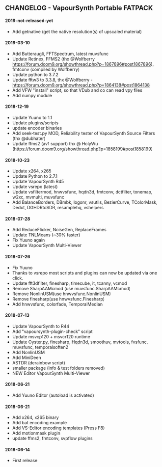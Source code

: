## CHANGELOG - VapourSynth Portable FATPACK 

#### 2019-not-released-yet
- Add getnative (get the native resolution(s) of upscaled material)

#### 2019-03-10
- Add Butteraugli, FFTSpectrum, latest muvsfunc
- Update Retinex, FFMS2 (thx @Wolfberry https://forum.doom9.org/showthread.php?p=1867896#post1867896), fmtconv (compiled by Wolfberry)
- Update python to 3.7.2
- Update fftw3 to 3.3.8, thx @Wolfberry - https://forum.doom9.org/showthread.php?p=1864138#post1864138
- Add VFW "install" script, so that VDub and co can read vpy files
- Add numpy module

#### 2018-12-19
- Update Yuuno to 1.1
- Update plugins/scripts
- update encoder binaries
- Add seek-test.py MOD, Reliability tester of VapourSynth Source Filters (thx @dubhater)
- Update ffms2 (av1 support) thx @ HolyWu (https://forum.doom9.org/showthread.php?p=1858199#post1858199)

#### 2018-10-23
- Update x264, x265
- Update Python to 2.7.1
- Update VapourSynth R45
- Update vsrepo (latest)
- Update vsfiltermod, hnwvsfunc, hqdn3d, fmtconv, dctfilter, tonemap, w2xc, mvmulti, muvsfunc
- Add BalanceBorders, DBmbk, logonr, vsutils, BezierCurve, TColorMask, Dedot, DGHDRtoSDR, resamplehq, vshelpers

#### 2018-07-28
- Add ReduceFlicker, NoiseGen, ReplaceFrames
- Update TNLMeans (~30% faster)
- Fix Yuuno again
- Update VapourSynth Multi-Viewer

#### 2018-07-26
- Fix Yuuno
- Thanks to vsrepo most scripts and plugins can now be updated via one click. 
- Update fft3dfilter, finesharp, timecube, it, tcanny, vcmod
- Remove SharpAAMcmod (use muvsfunc.SharpAAMcmod)
- Remove NonlinUSM(use hnwvsfunc.NonlinUSM)
- Remove finesharp(use hnwvsfunc.Finesharp)
- Add hnwvsfunc, colorfade, TemporalMedian

#### 2018-07-13
- Update VapourSynth to R44
- Add "vapoursynth-plugin-check" script
- Update msvcp120 + msvcr120 runtime
- Update Oyster.py, finesharp, Hqdn3d, smoothuv, mvtools, fvsfunc, muvsfunc, temporalsoften2
- Add NonlinUSM
- Add MiniDeen
- ASTDR (derainbow script)
- smaller package (info & test folders removed)
- NEW Editor VapourSynth Multi-Viewer

#### 2018-06-21
- Add Yuuno Editor (autoload is activated)

#### 2018-06-21
- Add x264, x265 binary
- Add bat encoding example
- Add VS-Editor encoding templates (Press F8)
- Add motionmask plugin
- update ffms2, fmtconv, svpflow plugins

#### 2018-06-14
- First release
